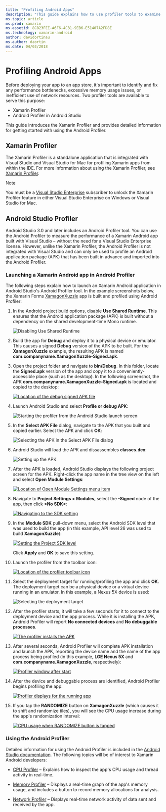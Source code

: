 ```yaml
---
title: "Profiling Android Apps"
description: "This guide explains how to use profiler tools to examine the performance and memory usage of an Android app."
ms.topic: article
ms.prod: xamarin
ms.assetid: 8C823FEE-A6F6-4C31-9EB6-E51407A2FD8E
ms.technology: xamarin-android
author: davidortinau
ms.author: daortin
ms.date: 04/03/2018
---
```


# Profiling Android Apps

Before deploying your app to an app store, it's important to identify
and fix any performance bottlenecks, excessive memory usage issues, or
inefficient use of network resources. Two profiler tools are available
to serve this purpose:

- Xamarin Profiler 
- Android Profiler in Android Studio

This guide introduces the Xamarin Profiler and provides detailed
information for getting started with using the Android Profiler.

## Xamarin Profiler

The Xamarin Profiler is a standalone application that is integrated
with Visual Studio and Visual Studio for Mac for profiling Xamarin apps
from within the IDE. For more information about using the Xamarin
Profiler, see [Xamarin Profiler](~/tools/profiler/index.md).

> [!NOTE]
> You must be a [Visual Studio Enterprise](https://visualstudio.microsoft.com/vs/compare/) 
> subscriber to unlock the Xamarin Profiler feature in either Visual Studio Enterprise 
> on Windows or Visual Studio for Mac.

## Android Studio Profiler

Android Studio 3.0 and later includes an Android Profiler tool. You can 
use the Android Profiler to measure the performance of a Xamarin Android
app built with Visual Studio &ndash; without the need for a Visual 
Studio Enterprise license. However, unlike the Xamarin Profiler, the
Android Profiler is not integrated with Visual Studio and can only be
used to profile an Android application package (APK) that has been built
in advance and imported into the Android Profiler.

### Launching a Xamarin Android app in Android Profiler

The following steps explain how to launch an Xamarin Android
application in Android Studio's Android Profiler tool. In the example
screenshots below, the Xamarin Forms
[XamagonXuzzle](/samples/xamarin/mobile-samples/liveplayer-xamagonxuzzlelp/)
app is built and profiled using Android Profiler:

1. In the Android project build options, disable **Use Shared
    Runtime**. This ensures that the Android application package (APK)
    is built without a dependency on the shared development-time Mono
    runtime.

    ![Disabling Use Shared Runtime](profiling-images/vswin/01-turn-off-shared-runtime.png)

2. Build the app for **Debug** and deploy it to a physical device or
    emulator. This causes a signed **Debug** version of the APK to be built.
    For the **XamagonXuzzle** example, the resulting APK is named
    **com.companyname.XamagonXuzzle-Signed.apk**.

3. Open the project folder and navigate to **bin/Debug**. In this
    folder, locate the **Signed.apk** version of the app and copy it
    to a conveniently-accessible place (such as the desktop). In the following
    screenshot, the APK **com.companyname.XamagonXuzzle-Signed.apk** is located
    and copied to the desktop:

    [![Location of the debug signed APK file](profiling-images/vswin/02-locating-the-debug-apk-sml.png)](profiling-images/vswin/02-locating-the-debug-apk.png#lightbox)

4. Launch Android Studio and select **Profile or debug APK**:

    ![Starting the profiler from the Android Studio launch screen](profiling-images/vswin/03-android-studio.png)

5. In the **Select APK File** dialog, navigate to the APK that you
    built and copied earlier. Select the APK and click **OK**: 
    
    ![Selecting the APK in the Select APK File dialog](profiling-images/vswin/04-select-apk-dialog.png)

6. Android Studio will load the APK and dissassembles **classes.dex**:

    ![Setting up the APK](profiling-images/vswin/05-setting-up-the-apk.png)

7. After the APK is loaded, Android Studio displays the following
    project screen for the APK. Right-click the app name in the tree
    view on the left and select **Open Module Settings**:

    [![Location of Open Module Settings menu item](profiling-images/vswin/06-open-module-settings-sml.png)](profiling-images/vswin/06-open-module-settings.png#lightbox)

8. Navigate to **Project Settings > Modules**, select the **-Signed** node
    of the app, then click **&lt;No SDK&gt;**:

    [![Navigating to the SDK setting](profiling-images/vswin/07-project-settings-modules-sml.png)](profiling-images/vswin/07-project-settings-modules.png#lightbox)

9. In the **Module SDK** pull-down menu, select the Android SDK level
    that was used to build the app (in this example, API level 26 was
    used to build **XamagonXuzzle**):

    [![Setting the Project SDK level](profiling-images/vswin/08-project-sdk-level-sml.png)](profiling-images/vswin/08-project-sdk-level.png#lightbox)

    Click **Apply** and **OK** to save this setting.

10. Launch the profiler from the toolbar icon:

    [![Location of the profiler toolbar icon](profiling-images/vswin/09-launch-profiler-sml.png)](profiling-images/vswin/09-launch-profiler.png#lightbox)

11. Select the deployment target for running/profiling the app and
    click **OK**. The deployment target can be a physical device or a virtual device
    running in an emulator. In this example, a Nexus 5X device is used:

    ![Selecting the deployment target](profiling-images/vswin/10-select-deployment-target.png)

12. After the profiler starts, it will take a few seconds for it to
    connect to the deployment device and the app process. While it is
    installing the APK, Android Profiler will report **No connected
    devices** and **No debuggable processes**.

    [![The profiler installs the APK](profiling-images/vswin/11-no-connected-devices-sml.png)](profiling-images/vswin/11-no-connected-devices.png#lightbox)

13. After several seconds, Android Profiler will complete APK
    installation and launch the APK, reporting the device name and the
    name of the app process being profiled (in this example, **LGE
    Nexus 5X** and **com.companyname.XamagonXuzzle**, respectively):

    [![Profiler window after start](profiling-images/vswin/12-profiler-starts-sml.png)](profiling-images/vswin/12-profiler-starts.png#lightbox)

14. After the device and debuggable process are identified, Android
    Profiler begins profiling the app:

    [![Profiler displays for the running app](profiling-images/vswin/13-profiler-running-sml.png)](profiling-images/vswin/13-profiler-running.png#lightbox)

15. If you tap the **RANDOMIZE** button on **XamagonXuzzle** (which
    causes it to shift and randomize tiles), you will see the CPU usage
    increase during the app's randomization interval:

    [![CPU usage when RANDOMIZE button is tapped](profiling-images/vswin/14-tap-randomize-sml.png)](profiling-images/vswin/14-tap-randomize.png#lightbox)

### Using the Android Profiler

Detailed information for using the Android Profiler is included in 
the [Android Studio documentation](https://developer.android.com/studio/profile/android-profiler.html).
The following topics will be of interest to Xamarin Android developers:

- [CPU Profiler](https://developer.android.com/studio/profile/cpu-profiler.html)
    &ndash; Explains how to inspect the app's CPU usage and thread activity in real-time.

- [Memory Profiler](https://developer.android.com/studio/profile/memory-profiler.html)
    &ndash; Displays a real-time graph of the app's memory usage, and
    includes a button to record memory allocations for analysis.

- [Network Profiler](https://developer.android.com/studio/debug/network-profiler)
    &ndash; Displays real-time network activity of data sent and
    received by the app.